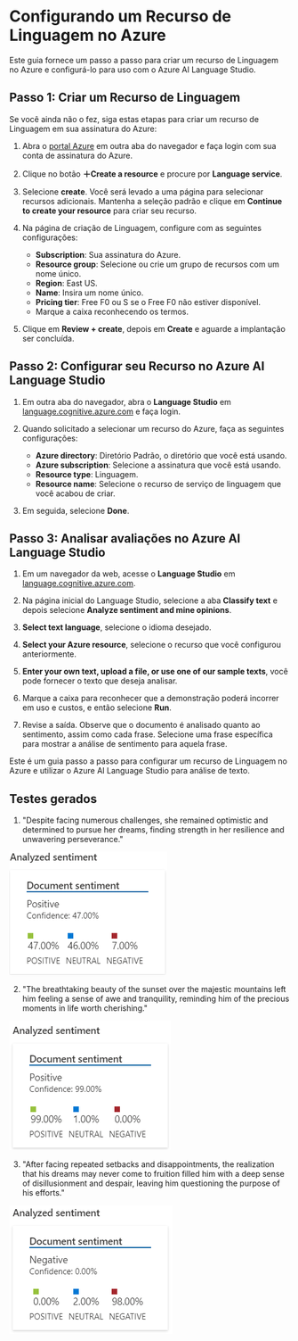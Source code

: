 # Configurando um Recurso de Linguagem no Azure

Este guia fornece um passo a passo para criar um recurso de Linguagem no Azure e configurá-lo para uso com o Azure AI Language Studio.

## Passo 1: Criar um Recurso de Linguagem

Se você ainda não o fez, siga estas etapas para criar um recurso de Linguagem em sua assinatura do Azure:

1. Abra o [portal Azure](https://portal.azure.com) em outra aba do navegador e faça login com sua conta de assinatura do Azure.

2. Clique no botão **＋Create a resource** e procure por **Language service**.

3. Selecione **create**. Você será levado a uma página para selecionar recursos adicionais. Mantenha a seleção padrão e clique em **Continue to create your resource** para criar seu recurso.

4. Na página de criação de Linguagem, configure com as seguintes configurações:
   - **Subscription**: Sua assinatura do Azure.
   - **Resource group**: Selecione ou crie um grupo de recursos com um nome único.
   - **Region**: East US.
   - **Name**: Insira um nome único.
   - **Pricing tier**: Free F0 ou S se o Free F0 não estiver disponível.
   - Marque a caixa reconhecendo os termos.

5. Clique em **Review + create**, depois em **Create** e aguarde a implantação ser concluída.

## Passo 2: Configurar seu Recurso no Azure AI Language Studio

1. Em outra aba do navegador, abra o **Language Studio** em [language.cognitive.azure.com](https://language.cognitive.azure.com) e faça login.

2. Quando solicitado a selecionar um recurso do Azure, faça as seguintes configurações:
   - **Azure directory**: Diretório Padrão, o diretório que você está usando.
   - **Azure subscription**: Selecione a assinatura que você está usando.
   - **Resource type**: Linguagem.
   - **Resource name**: Selecione o recurso de serviço de linguagem que você acabou de criar.

3. Em seguida, selecione **Done**.

## Passo 3: Analisar avaliações no Azure AI Language Studio

1. Em um navegador da web, acesse o **Language Studio** em [language.cognitive.azure.com](https://language.cognitive.azure.com).

2. Na página inicial do Language Studio, selecione a aba **Classify text** e depois selecione **Analyze sentiment and mine opinions**.

3. **Select text language**, selecione o idioma desejado.

4. **Select your Azure resource**, selecione o recurso que você configurou anteriormente.

5. **Enter your own text, upload a file, or use one of our sample texts**, você pode fornecer o texto que deseja analisar.

6. Marque a caixa para reconhecer que a demonstração poderá incorrer em uso e custos, e então selecione **Run**.

7. Revise a saída. Observe que o documento é analisado quanto ao sentimento, assim como cada frase. Selecione uma frase específica para mostrar a análise de sentimento para aquela frase.

Este é um guia passo a passo para configurar um recurso de Linguagem no Azure e utilizar o Azure AI Language Studio para análise de texto.

## Testes gerados

1. "Despite facing numerous challenges, she remained optimistic and determined to pursue her dreams, finding strength in her resilience and unwavering perseverance."
<img src="assets/txt-1.png">



2. "The breathtaking beauty of the sunset over the majestic mountains left him feeling a sense of awe and tranquility, reminding him of the precious moments in life worth cherishing."
<img src="assets/txt-2.png">



3. "After facing repeated setbacks and disappointments, the realization that his dreams may never come to fruition filled him with a deep sense of disillusionment and despair, leaving him questioning the purpose of his efforts."
<img src="assets/txt-3.png">
